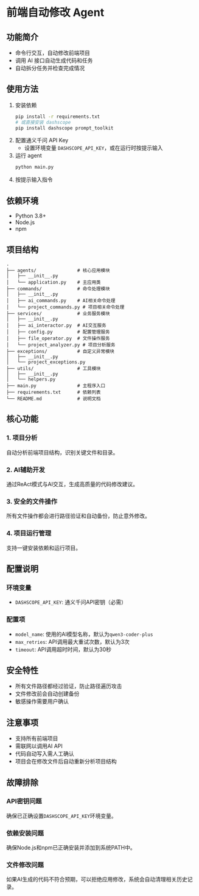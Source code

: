 # 前端自动修改 Agent

## 功能简介
- 命令行交互，自动修改前端项目
- 调用 AI 接口自动生成代码和任务
- 自动拆分任务并检查完成情况

## 使用方法
1. 安装依赖
   ```bash
   pip install -r requirements.txt
   # 或直接安装 dashscope
   pip install dashscope prompt_toolkit
   ```
2. 配置通义千问 API Key
   - 设置环境变量 `DASHSCOPE_API_KEY`，或在运行时按提示输入
3. 运行 agent
   ```bash
   python main.py
   ```
4. 按提示输入指令

## 依赖环境
- Python 3.8+
- Node.js
- npm

## 项目结构
```
.
├── agents/               # 核心应用模块
│   ├── __init__.py
│   └── application.py    # 主应用类
├── commands/             # 命令处理模块
│   ├── __init__.py
│   ├── ai_commands.py    # AI相关命令处理
│   └── project_commands.py # 项目相关命令处理
├── services/             # 业务服务模块
│   ├── __init__.py
│   ├── ai_interactor.py  # AI交互服务
│   ├── config.py         # 配置管理服务
│   ├── file_operator.py  # 文件操作服务
│   └── project_analyzer.py # 项目分析服务
├── exceptions/           # 自定义异常模块
│   ├── __init__.py
│   └── project_exceptions.py
├── utils/                # 工具模块
│   ├── __init__.py
│   └── helpers.py
├── main.py               # 主程序入口
├── requirements.txt      # 依赖列表
└── README.md             # 说明文档
```

## 核心功能

### 1. 项目分析
自动分析前端项目结构，识别关键文件和目录。

### 2. AI辅助开发
通过ReAct模式与AI交互，生成高质量的代码修改建议。

### 3. 安全的文件操作
所有文件操作都会进行路径验证和自动备份，防止意外修改。

### 4. 项目运行管理
支持一键安装依赖和运行项目。

## 配置说明

### 环境变量
- `DASHSCOPE_API_KEY`: 通义千问API密钥（必需）

### 配置项
- `model_name`: 使用的AI模型名称，默认为`qwen3-coder-plus`
- `max_retries`: API调用最大重试次数，默认为3次
- `timeout`: API调用超时时间，默认为30秒

## 安全特性
- 所有文件路径都经过验证，防止路径遍历攻击
- 文件修改前会自动创建备份
- 敏感操作需要用户确认

## 注意事项
- 支持所有前端项目
- 需联网以调用AI API
- 代码自动写入需人工确认
- 项目会在修改文件后自动重新分析项目结构

## 故障排除

### API密钥问题
确保已正确设置`DASHSCOPE_API_KEY`环境变量。

### 依赖安装问题
确保Node.js和npm已正确安装并添加到系统PATH中。

### 文件修改问题
如果AI生成的代码不符合预期，可以拒绝应用修改，系统会自动清理相关历史记录。